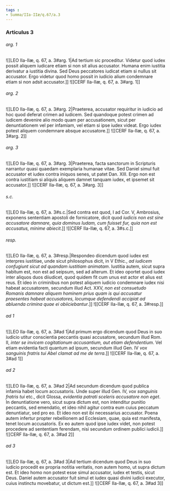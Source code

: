 ```yaml
---
tags : 
- Summa/IIa-IIæ/q.67/a.3
---
```


### Articulus 3

###### arg. 1
![[LEO IIa-IIæ, q. 67, a. 3#arg. 1|Ad tertium sic proceditur. Videtur quod iudex possit aliquem iudicare etiam si non sit alius accusator. Humana enim iustitia derivatur a iustitia divina. Sed Deus peccatores iudicat etiam si nullus sit accusator. Ergo videtur quod homo possit in iudicio alium condemnare etiam si non adsit accusator.]]
![[CERF IIa-IIæ, q. 67, a. 3#arg. 1]]

###### arg. 2
![[LEO IIa-IIæ, q. 67, a. 3#arg. 2|Praeterea, accusator requiritur in iudicio ad hoc quod deferat crimen ad iudicem. Sed quandoque potest crimen ad iudicem devenire alio modo quam per accusationem, sicut per denuntiationem vel per infamiam, vel etiam si ipse iudex videat. Ergo iudex potest aliquem condemnare absque accusatore.]]
![[CERF IIa-IIæ, q. 67, a. 3#arg. 2]]

###### arg. 3
![[LEO IIa-IIæ, q. 67, a. 3#arg. 3|Praeterea, facta sanctorum in Scripturis narrantur quasi quaedam exemplaria humanae vitae. Sed Daniel simul fuit accusator et iudex contra iniquos senes, ut patet Dan. XIII. Ergo non est contra iustitiam si aliquis aliquem damnet tanquam iudex, et ipsemet sit accusator.]]
![[CERF IIa-IIæ, q. 67, a. 3#arg. 3]]

###### s.c.
![[LEO IIa-IIæ, q. 67, a. 3#s.c.|Sed contra est quod, I ad Cor. V, Ambrosius, exponens sententiam apostoli de fornicatore, dicit quod *iudicis non est sine accusatore damnare, quia dominus Iudam, cum fuisset fur, quia non est accusatus, minime abiecit*.]]
![[CERF IIa-IIæ, q. 67, a. 3#s.c.]]

###### resp.
![[LEO IIa-IIæ, q. 67, a. 3#resp.|Respondeo dicendum quod iudex est interpres iustitiae, unde sicut philosophus dicit, in V Ethic., *ad iudicem confugiunt sicut ad quandam iustitiam animatam*. Iustitia autem, sicut supra habitum est, non est ad seipsum, sed ad alterum. Et ideo oportet quod iudex inter aliquos duos diiudicet, quod quidem fit cum unus est actor et alius est reus. Et ideo in criminibus non potest aliquem iudicio condemnare iudex nisi habeat accusatorem, secundum illud Act. XXV, *non est consuetudo Romanis damnare aliquem hominem prius quam is qui accusatur praesentes habeat accusatores, locumque defendendi accipiat ad abluenda crimina quae ei obiiciebantur*.]]
![[CERF IIa-IIæ, q. 67, a. 3#resp.]]

###### ad 1
![[LEO IIa-IIæ, q. 67, a. 3#ad 1|Ad primum ergo dicendum quod Deus in suo iudicio utitur conscientia peccantis quasi accusatore, secundum illud Rom. II, *inter se invicem cogitationum accusantium, aut etiam defendentium*. Vel etiam evidentia facti quantum ad ipsum, secundum illud Gen. IV *vox sanguinis fratris tui Abel clamat ad me de terra*.]]
![[CERF IIa-IIæ, q. 67, a. 3#ad 1]]

###### ad 2
![[LEO IIa-IIæ, q. 67, a. 3#ad 2|Ad secundum dicendum quod publica infamia habet locum accusatoris. Unde super illud Gen. IV, *vox sanguinis fratris tui* etc., dicit Glossa, *evidentia patrati sceleris accusatore non eget*. In denuntiatione vero, sicut supra dictum est, non intenditur punitio peccantis, sed emendatio, et ideo nihil agitur contra eum cuius peccatum denuntiatur, sed pro eo. Et ideo non est ibi necessarius accusator. Poena autem infertur propter rebellionem ad Ecclesiam, quae, quia est manifesta, tenet locum accusatoris. Ex eo autem quod ipse iudex videt, non potest procedere ad sententiam ferendam, nisi secundum ordinem publici iudicii.]]
![[CERF IIa-IIæ, q. 67, a. 3#ad 2]]

###### ad 3
![[LEO IIa-IIæ, q. 67, a. 3#ad 3|Ad tertium dicendum quod Deus in suo iudicio procedit ex propria notitia veritatis, non autem homo, ut supra dictum est. Et ideo homo non potest esse simul accusator, iudex et testis, sicut Deus. Daniel autem accusator fuit simul et iudex quasi divini iudicii executor, cuius instinctu movebatur, ut dictum est.]]
![[CERF IIa-IIæ, q. 67, a. 3#ad 3]]

